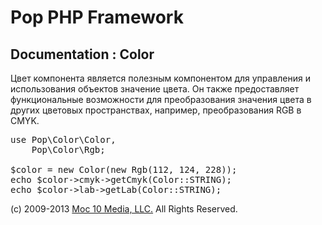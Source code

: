 Pop PHP Framework
=================

Documentation : Color
---------------------

Цвет компонента является полезным компонентом для управления и использования объектов значение цвета. Он также предоставляет функциональные возможности для преобразования значения цвета в других цветовых пространствах, например, преобразования RGB в CMYK.

<pre>
use Pop\Color\Color,
    Pop\Color\Rgb;

$color = new Color(new Rgb(112, 124, 228));
echo $color->cmyk->getCmyk(Color::STRING);
echo $color->lab->getLab(Color::STRING);
</pre>

(c) 2009-2013 [Moc 10 Media, LLC.](http://www.moc10media.com) All Rights Reserved.

